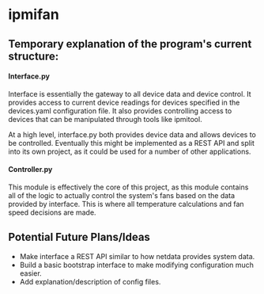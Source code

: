# ipmifan

## Temporary explanation of the program's current structure:

#### Interface.py
Interface is essentially the gateway to all device data and device control. It provides access to current device readings for devices specified in the devices.yaml configuration file. It also provides controlling access to devices that can be manipulated through tools like ipmitool.

At a high level, interface.py both provides device data and allows devices to be controlled. Eventually this might be implemented as a REST API and split into its own project, as it could be used for a number of other applications.

#### Controller.py
This module is effectively the core of this project, as this module contains all of the logic to actually control the system's fans based on the data provided by interface. This is where all temperature calculations and fan speed decisions are made.

## Potential Future Plans/Ideas
- Make interface a REST API similar to how netdata provides system data.
- Build a basic bootstrap interface to make modifying configuration much easier.
- Add explanation/description of config files.